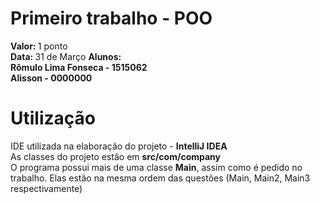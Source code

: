 # Primeiro trabalho - POO
<b>Valor: </b>1 ponto<br>
<b>Data: </b>31 de Março
<b>Alunos:</b><br>
<b> Rômulo Lima Fonseca - 1515062 </b><br>
<b>Alisson - 0000000</b><br>
# Utilização
IDE utilizada na elaboração do projeto - <b>IntelliJ IDEA</b><br>
As classes do projeto estão em <b>src/com/company</b><br>
O programa possui mais de uma classe <b>Main</b>, assim como é pedido no trabalho. Elas estão na mesma ordem das questões (Main, Main2, Main3 respectivamente)
